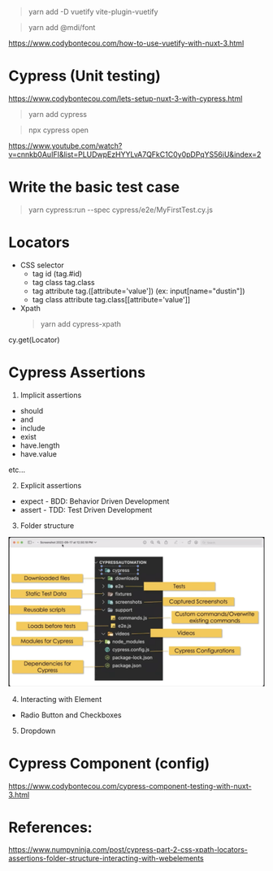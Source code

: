 > yarn add -D vuetify vite-plugin-vuetify

> yarn add @mdi/font

https://www.codybontecou.com/how-to-use-vuetify-with-nuxt-3.html

# Cypress (Unit testing)

https://www.codybontecou.com/lets-setup-nuxt-3-with-cypress.html

> yarn add cypress

> npx cypress open

https://www.youtube.com/watch?v=cnnkb0AuIFI&list=PLUDwpEzHYYLvA7QFkC1C0y0pDPqYS56iU&index=2

# Write the basic test case

> yarn cypress:run --spec cypress/e2e/MyFirstTest.cy.js

# Locators

- CSS selector
  - tag id (tag.#id)
  - tag class tag.class
  - tag attribute tag.([attribute='value']) (ex: input[name="dustin"])
  - tag class attribute tag.class[[attribute='value']]
- Xpath
  > yarn add cypress-xpath

cy.get(Locator)

# Cypress Assertions

1. Implicit assertions

- should
- and
- include
- exist
- have.length
- have.value

etc...

2. Explicit assertions

- expect - BDD: Behavior Driven Development
- assert - TDD: Test Driven Development

3. Folder structure

![alt text](capture/image.png)

4. Interacting with Element

- Radio Button and Checkboxes

5. Dropdown

# Cypress Component (config)

https://www.codybontecou.com/cypress-component-testing-with-nuxt-3.html

# References:

https://www.numpyninja.com/post/cypress-part-2-css-xpath-locators-assertions-folder-structure-interacting-with-webelements
